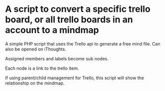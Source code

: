 # A script to convert a specific trello board, or all trello boards in an account to a mindmap

A simple PHP script that uses the Trello api to generate a free mind file. Can also be opened on iThoughts.

Assigned members and labels become sub nodes.
 
Each node is a link to the trello item.

If using parent/child management for Trello, this script will show the relationship on the mindmap.
